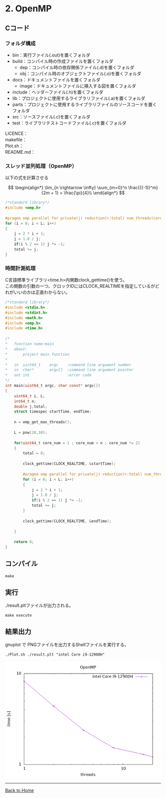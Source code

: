 <!--

This document is written in Markdown.
You can preview on such as VisualStudio Code.
If you want to know more, search with "vscode markdown" or refer to official document https://code.visualstudio.com/Docs/languages/markdown .

-->

# 2. OpenMP

## Cコード
### フォルダ構成
- bin：実行ファイル(.out)を置くフォルダ
- build：コンパイル時の作成ファイルを置くフォルダ
	- dep：コンパイル時の依存関係ファイル(.d)を置くフォルダ
	- obj：コンパイル時のオブジェクトファイル(.o)を置くフォルダ
- docs：ドキュメントファイルを置くフォルダ
	- image：ドキュメントファイルに挿入する図を置くフォルダ
- include：ヘッダーファイル(.h)を置くフォルダ
- lib：プロジェクトに使用するライブラリファイル(.a)を置くフォルダ
- parts：プロジェクトに使用するライブラリファイルのソースコードを置くフォルダ
- src：ソースファイル(.c)を置くフォルダ
- test：ライブラリテストコードファイル(.c)を置くフォルダ

LICENCE：  
makefile：  
Plot.sh：  
README.md：  

### スレッド並列処理（OpenMP）
以下の式を計算させる


$$
\begin{align*}
\lim_{n \rightarrow \infty} \sum_{m=0}^n \frac{{(-1)}^m}{2m + 1} = \frac{\pi}{4}\\
\end{align*}
$$


```C
/*standard library*/
#include <omp.h>

#pragma omp parallel for private(j) reduction(+:total) num_threads(core_num)
for (i = 0; i < L; i++)
{
    j = 2 * i + 1;
    j = 1.0 / j;
    if(i % 2 == 1) j *= -1;
    total += j;
}
```

### 時間計測処理
C言語標準ライブラリ<time.h>内関数clock_gettime()を使う。  
この関数の引数の一つ、クロックIDにはCLOCK_REALTIMEを指定しているがどれがいいのかは正直わからない。
```C
/*standard library*/
#include <stdio.h>
#include <stdint.h>
#include <math.h>
#include <omp.h>
#include <time.h>

/*
*	function name:main
*	about:
*		project main function
*
*	in	uint64_t	argc	:command line argument number
*	in	char*		argv[]	:command line argument pointer
*	out	int					:error code
*/
int main(uint64_t argc, char const* argv[])
{
	uint64_t i, L;
	int64_t n;
	double j,total;
	struct timespec startTime, endTime;

	n = omp_get_max_threads(); 

	L = pow(10,10);

	for(uint64_t core_num = 1 ; core_num < n ; core_num *= 2)
	{
		total = 0;

		clock_gettime(CLOCK_REALTIME, &startTime);

		#pragma omp parallel for private(j) reduction(+:total) num_threads(core_num)
		for (i = 0; i < L; i++)
		{
			j = 2 * i + 1;
			j = 1.0 / j;
			if(i % 2 == 1) j *= -1;
			total += j;
		}

		clock_gettime(CLOCK_REALTIME, &endTime);

	}

	return 0;
}
```


## コンパイル

```
make
```

## 実行
./result.pltファイルが出力される。
```
make execute
```
## 結果出力
gnuplot で PNGファイルを出力するShellファイルを実行する。
```
./Plot.sh ./result.plt "intel Core i9-12900H"
```
![result](./docs/image/result.png)

----
[Back to Home](../README.md)

<!-- Written by Croyfet in 2022-->
